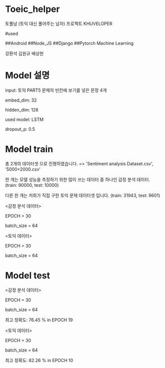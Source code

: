 # Toeic_helper
토풀남 (토익 대신 풀어주는 남자) 프로젝트 KHUVELOPER

#used

##Android
##Node_JS
##Django 
##Pytorch Machine Learning

강환석 김원규 배상현

# Model 설명
input: 토익 PART5 문제의 빈칸에 보기를 넣은 문장 4개

embed_dim: 32

hidden_dim: 128

used model: LSTM

dropout_p: 0.5


# Model train
총 2개의 데이터셋 으로 진행하였습니다. => 'Sentiment analysis Dataset.csv', '5000+2000.csv'

한 개는 모델 성능을 측정하기 위한 많이 쓰는 데이터 중 하나인 감정 분석 데이터. (train: 90000, test: 10000)

다른 한 개는 저희가 직접 구한 토익 문제 데이터셋 입니다. (train: 31943, test: 9601)

<감정 분석 데이터>

EPOCH = 30

batch_size = 64

<토익 데이터>

EPOCH = 30

batch_size = 64

# Model test

<감정 분석 데이터>

EPOCH = 30

batch_size = 64

최고 정확도: 76.45 % in EPOCH 19

<토익 데이터>

EPOCH = 30

batch_size = 64

최고 정확도: 82.26 % in EPOCH 10

